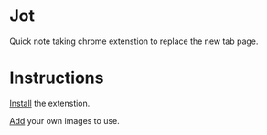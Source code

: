 Jot
===
Quick note taking chrome extenstion to replace the new tab page.


Instructions
=======
[Install]() the extenstion.

[Add]() your own images to use.


